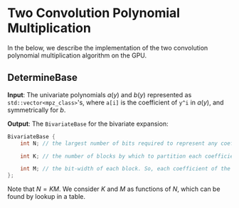 # Two Convolution Polynomial Multiplication

In the below, we describe the implementation of the two convolution polynomial multiplication algorithm on the GPU.

## DetermineBase

**Input**: The univariate polynomials $a(y)$ and $b(y)$ represented as `std::vector<mpz_class>`'s, where `a[i]` is the coefficient of `y^i` in $a(y)$, and symmetrically for $b$.

**Output**: The `BivariateBase` for the bivariate expansion:
```cpp
BivariateBase {
    int N; // the largest number of bits required to represent any coefficient of a or b.

    int K; // the number of blocks by which to partition each coefficient. The partial degree with respect to x after bivariate expansion.

    int M; // the bit-width of each block. So, each coefficient of the bivariate expansion can be represented with M bits.
};
```

Note that $N = KM$. We consider $K$ and $M$ as functions of $N$, which can be found by lookup in a table. 